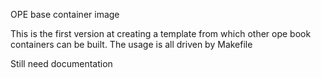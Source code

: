 OPE base container image

This is the first version at creating a template from which other ope book containers can be built. The usage is all driven by Makefile

Still need documentation
